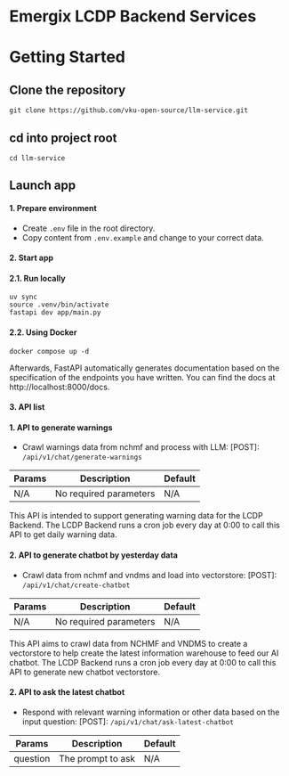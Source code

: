 # Emergix LCDP Backend Services

# Getting Started

## Clone the repository

```
git clone https://github.com/vku-open-source/llm-service.git
```
## cd into project root

```
cd llm-service
```

## Launch app

#### 1. Prepare environment
- Create `.env` file in the root directory.
- Copy content from `.env.example` and change to your correct data.

#### 2. Start app
#### 2.1. Run locally
```
uv sync
source .venv/bin/activate
fastapi dev app/main.py
```

#### 2.2. Using Docker
```
docker compose up -d
```
Afterwards, FastAPI automatically generates documentation based on the specification of the endpoints you have written. You can find the docs at http://localhost:8000/docs.

#### 3. API list

#### 1. API to generate warnings
- Crawl warnings data from nchmf and process with LLM: [POST]: `/api/v1/chat/generate-warnings`

| Params | Description            | Default |
| ------ | ---------------------- | ------- |
| N/A    | No required parameters | N/A     |


This API is intended to support generating warning data for the LCDP Backend. The LCDP Backend runs a cron job every day at 0:00 to call this API to get daily warning data.

#### 2. API to generate chatbot by yesterday data
- Crawl data from nchmf and vndms and load into vectorstore: [POST]: `/api/v1/chat/create-chatbot`

| Params | Description            | Default |
| ------ | ---------------------- | ------- |
| N/A    | No required parameters | N/A     |

This API aims to crawl data from NCHMF and VNDMS to create a vectorstore to help create the latest information warehouse to feed our AI chatbot. The LCDP Backend runs a cron job every day at 0:00 to call this API to generate new chatbot vectorstore.

#### 2. API to ask the latest chatbot
- Respond with relevant warning information or other data based on the input question: [POST]: `/api/v1/chat/ask-latest-chatbot`

| Params | Description            | Default |
| ------ | ---------------------- | ------- |
| question    | The prompt to ask | N/A     |